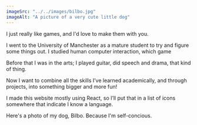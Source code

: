 ```yaml
---
imageSrc: "../../images/bilbo.jpg"
imageAlt: "A picture of a very cute little dog"
---
```


 I just really like games, and I'd love to make them with you.

I went to the University of Manchester as a mature student to try and figure some things out. I studied human computer interaction, which game 

Before that I was in the arts; I played guitar, did speech and drama, that kind of thing.

Now I want to combine all the skills I’ve learned academically, and through projects, into something bigger and more fun!

I made this website mostly using React, so I’ll put that in a list of icons somewhere that indicate I know a language.

Here's a photo of my dog, Bilbo. Because I'm self-concious.